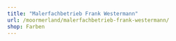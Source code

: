 ```yaml
---
title: "Malerfachbetrieb Frank Westermann"
url: /moormerland/malerfachbetrieb-frank-westermann/
shop: Farben
---
```

